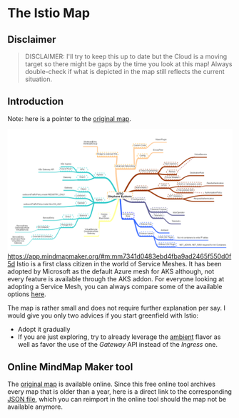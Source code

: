 # The Istio Map
## Disclaimer
> DISCLAIMER: I'll try to keep this up to date but the Cloud is a moving target so there might be gaps by the time you look at this map! Always double-check if what is depicted in the map still reflects the current situation. 

## Introduction
Note: here is a pointer to the [original map](https://app.mindmapmaker.org/#m:mm7341d0483ebd4fba9ad2465f550d0f5d).

![istiomap](./images/istio.png)
https://app.mindmapmaker.org/#m:mm7341d0483ebd4fba9ad2465f550d0f5d
Istio is a first class citizen in the world of Service Meshes. It has been adopted by Microsoft as the default Azure mesh for AKS although, not every feature is available through the AKS addon. For everyone looking at adopting a Service Mesh, you can always compare some of the available options [here](../cheat%20sheets/aks.md).

The map is rather small and does not require further explanation per say. I would give you only two advices if you start greenfield with Istio:

- Adopt it gradually
- If you are just exploring, try to already leverage the [ambient](https://istio.io/latest/docs/ops/ambient/getting-started/) flavor as well as favor the use of the *Gateway* API instead of the *Ingress* one.

## Online MindMap Maker tool
The [original map](https://app.mindmapmaker.org/#m:mm7341d0483ebd4fba9ad2465f550d0f5d) is available online. Since this free online tool archives every map that is older than a year, here is a direct link to the corresponding [JSON file](./istio.json), which you can reimport in the online tool should the map not be available anymore.
